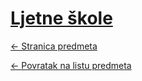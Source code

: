 # [Ljetne škole](https://www.github.com/studosi-fer/LJETNE-SKOLE)
[<- Stranica predmeta](.)

[<- Povratak na listu predmeta](https://www.github.com/studosi/FER)